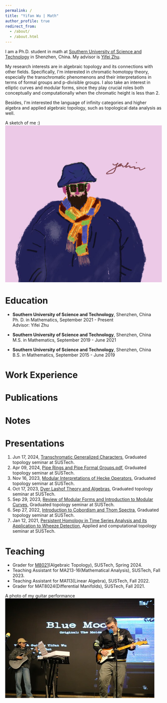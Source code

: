 ```yaml
---
permalink: /
title: "Yifan Wu | Math"
author_profile: true
redirect_from: 
  - /about/
  - /about.html
---
```


I am a Ph.D. student in math at [Southern University of Science and Technology](https://math.sustech.edu.cn/?lang=en) in Shenzhen, China. 
My advisor is [Yifei Zhu](https://yifeizhu.github.io/).

My research interests are in algebraic topology and its connections with other fields. Specifically, I'm interested in chromatic homotopy theory, especially the 
transchromatic phenomenons and their interpretations in terms of formal groups and p-divisible groups. I also take an interest in elliptic curves and modular forms,
since they play crucial roles both conceptually and computationally when the chromatic height is less than 2.

Besides, I'm interested the language of infinity categories and higher algebra
and applied algebraic topology, such as topological data analysis as well.

A sketch of me :)<br>
![A sketch of me](/images/sketch1.jpg)


Education
======
* **Southern University of Science and Technology**, Shenzhen, China  
    Ph. D. in Mathematics, September 2021 - Present<br>
    Advisor: Yifei Zhu

* **Southern University of Science and Technology**, Shenzhen, China  
    M.S. in Mathematics, September 2019 - June 2021
  
* **Southern University of Science and Technology**, Shenzhen, China  
    B.S. in Mathematics, September 2015 - June 2019

Work Experience
======


Publications
======


Notes
======


Presentations
======
1. Jun 17, 2024, [Transchromatic Generalized Characters](https://Wuyf19970105.github.io/files/Transchromatic_Generalized_Characters.pdf), Graduated topology seminar at SUSTech.
1. Apr 09, 2024, [Pipe Rings and Pipe Formal Groups.pdf](https://Wuyf19970105.github.io/files/Pipe_Rings_and_Pipe_Formal_Groups.pdf), Graduated topology seminar at SUSTech.
2. Nov 16, 2023, [Modular Interpretations of Hecke Operators](https://Wuyf19970105.github.io/files/Modular_Interpretations_of_Hecke_Operators.pdf), Graduated topology seminar at SUSTech.
4. Oct 17, 2023, [Dyer Lashof Theory and Algebras](https://Wuyf19970105.github.io/files/Dyer_Lashof_Theory_and_Algebras.pdf), Graduated topology seminar at SUSTech.
5. Sep 29, 2023, [Review of Modular Forms and Introduction to Modular Curves](https://Wuyf19970105.github.io/files/Review_of_Modular_Forms_and_Introduction_to_Modular_Curves.pdf), Graduated topology seminar at SUSTech.
6. Sep 27, 2022, [Introduction to Cobordism and Thom Spectra](https://Wuyf19970105.github.io/files/Pontrjagin-Thom.pdf), Graduated topology seminar at SUSTech.
7. Jan 12, 2021, [Persistent Homology in Time Series Analysis and its Application to Wheeze Detection](https://Wuyf19970105.github.io/files/TDA.pdf), Applied and computational topology seminar at SUSTech.

Teaching
======
* Grader for [M8021](https://yifeizhu.github.io/8021/2024/)(Algebraic Topology), SUSTech, Spring 2024.
* Teaching Assistant for MA213-16(Mathematical Analysis), SUSTech, Fall 2023.
* Teaching Assistant for MA113(Linear Algebra), SUSTech, Fall 2022.
* Grader for MAT8024(Differential Manifolds), SUSTech, Fall 2021.

A photo of my guitar performance<br>
![Editing a markdown file for a talk](/images/bm1.jpg#pic_center)




